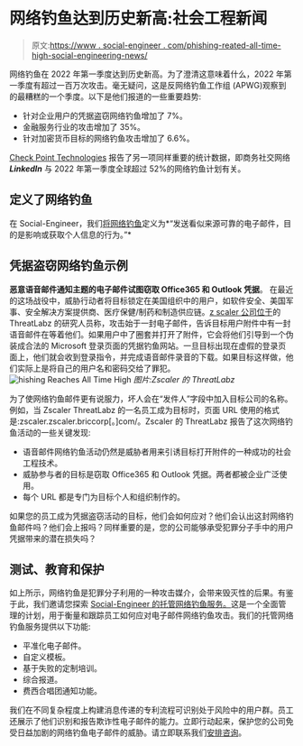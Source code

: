 # 网络钓鱼达到历史新高:社会工程新闻

> 原文:[https://www . social-engineer . com/phishing-reated-all-time-high-social-engineering-news/](https://www.social-engineer.com/phishing-reached-all-time-high-social-engineering-news/)

网络钓鱼在 2022 年第一季度达到历史新高。为了澄清这意味着什么，2022 年第一季度有超过一百万次攻击。毫无疑问，这是反网络钓鱼工作组 (APWG)观察到的最糟糕的一个季度。以下是他们报道的一些重要趋势:

*   针对企业用户的凭据盗窃网络钓鱼增加了 7%。
*   金融服务行业的攻击增加了 35%。
*   针对加密货币目标的网络钓鱼攻击增加了 6.6%。

[Check Point Technologies](https://blog.checkpoint.com/2022/04/19/social-networks-most-likely-to-be-imitated-by-criminal-groups-with-linkedin-now-accounting-for-half-of-all-phishing-attempts-worldwide/) 报告了另一项同样重要的统计数据，即商务社交网络 ***LinkedIn*** 与 2022 年第一季度全球超过 52%的网络钓鱼计划有关。

## 定义了网络钓鱼

在 Social-Engineer，我们[将网络钓鱼](https://www.amazon.com/Phishing-Dark-Waters-Offensive-Defensive/dp/1118958470/ref=as_sl_pc_qf_sp_asin_til?tag=socialenginee-20&linkCode=w00&linkId=TYME2OH36FPRDLBO&creativeASIN=1118958470)定义为*“发送看似来源可靠的电子邮件，目的是影响或获取个人信息的行为。”*

## 凭据盗窃网络钓鱼示例

**恶意语音邮件通知主题的电子邮件试图窃取 Office365 和 Outlook 凭据**。
在最近的这场战役中，威胁行动者将目标锁定在美国组织中的用户，如软件安全、美国军事、安全解决方案提供商、医疗保健/制药和制造供应链。[z scaler 公司位于](https://www.zscaler.com/blogs/security-research/resurgence-voicemail-themed-phishing-attacks-targeting-key-industry)的 ThreatLabz 的研究人员称，攻击始于一封电子邮件，告诉目标用户附件中有一封语音邮件在等着他们。如果用户中了圈套并打开了附件，它会将他们引导到一个伪装成合法的 Microsoft 登录页面的凭据钓鱼网站。一旦目标出现在虚假的登录页面上，他们就会收到登录指令，并完成语音邮件录音的下载。如果目标这样做，他们实际上是将自己的用户名和密码交给了罪犯。
![hishing Reaches All Time High](../Images/27fff73722dd70d05fddd741de8570e4.png)
*图片:Zscaler 的 ThreatLabz*

为了使网络钓鱼邮件更有说服力，坏人会在“发件人”字段中加入目标公司的名称。例如，当 Zscaler ThreatLabz 的一名员工成为目标时，页面 URL 使用的格式是:zscaler.zscaler.briccorp[。]com/。Zscaler 的 ThreatLabz 报告了这次网络钓鱼活动的一些关键发现:

*   语音邮件网络钓鱼活动仍然是威胁者用来引诱目标打开附件的一种成功的社会工程技术。
*   威胁参与者的目标是窃取 Office365 和 Outlook 凭据。两者都被企业广泛使用。
*   每个 URL 都是专门为目标个人和组织制作的。

如果您的员工成为凭据盗窃活动的目标，他们会如何应对？他们会认出这封网络钓鱼邮件吗？他们会上报吗？同样重要的是，您的公司能够承受犯罪分子手中的用户凭据带来的潜在损失吗？

## 测试、教育和保护

如上所示，网络钓鱼是犯罪分子利用的一种攻击媒介，会带来毁灭性的后果。有鉴于此，我们邀请您探索 [Social-Engineer 的托管网络钓鱼服务。](https://www.social-engineer.com/managed-services/managed-phishing-service/)这是一个全面管理的计划，用于衡量和跟踪员工如何应对电子邮件网络钓鱼攻击。我们的托管网络钓鱼服务提供以下功能:

*   平准化电子邮件。
*   自定义模板。
*   基于失败的定制培训。
*   综合报道。
*   费西合唱团通知功能。

我们在不同复杂程度上构建消息传递的专利流程可识别处于风险中的用户群。员工还展示了他们识别和报告欺诈性电子邮件的能力。立即行动起来，保护您的公司免受日益加剧的网络钓鱼电子邮件的威胁。请立即联系我们[安排咨询](https://www.social-engineer.com/managed-services/managed-phishing-service/)。